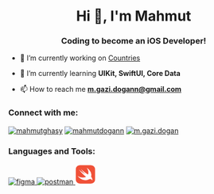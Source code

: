 <h1 align="center">Hi 👋, I'm Mahmut</h1>
<h3 align="center">Coding to become an iOS Developer!</h3>

- 🔭 I’m currently working on [Countries](https://github.com/mahmutgazidogan/Countries)

- 🌱 I’m currently learning **UIKit, SwiftUI, Core Data**

- 📫 How to reach me **m.gazi.dogann@gmail.com**

<h3 align="left">Connect with me:</h3>
<p align="left">
<a href="https://twitter.com/mahmutghasy" target="blank"><img align="center" src="https://raw.githubusercontent.com/rahuldkjain/github-profile-readme-generator/master/src/images/icons/Social/twitter.svg" alt="mahmutghasy" height="30" width="40" /></a>
<a href="https://linkedin.com/in/mahmutdogann" target="blank"><img align="center" src="https://raw.githubusercontent.com/rahuldkjain/github-profile-readme-generator/master/src/images/icons/Social/linked-in-alt.svg" alt="mahmutdogann" height="30" width="40" /></a>
<a href="https://instagram.com/m.gazi.dogan" target="blank"><img align="center" src="https://raw.githubusercontent.com/rahuldkjain/github-profile-readme-generator/master/src/images/icons/Social/instagram.svg" alt="m.gazi.dogan" height="30" width="40" /></a>
</p>

<h3 align="left">Languages and Tools:</h3>
<p align="left"> <a href="https://www.figma.com/" target="_blank" rel="noreferrer"> <img src="https://www.vectorlogo.zone/logos/figma/figma-icon.svg" alt="figma" width="40" height="40"/> </a> <a href="https://postman.com" target="_blank" rel="noreferrer"> <img src="https://www.vectorlogo.zone/logos/getpostman/getpostman-icon.svg" alt="postman" width="40" height="40"/> </a> <a href="https://developer.apple.com/swift/" target="_blank" rel="noreferrer"> <img src="https://raw.githubusercontent.com/devicons/devicon/master/icons/swift/swift-original.svg" alt="swift" width="40" height="40"/> </a> </p>
